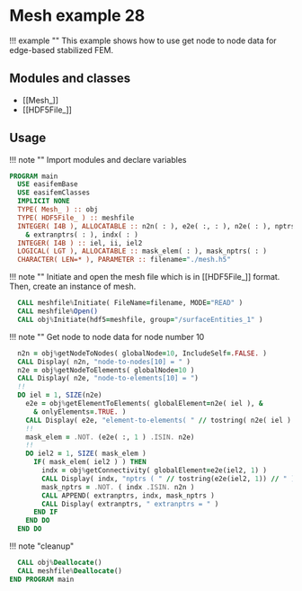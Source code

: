 # Mesh example 28

!!! example ""
    This example shows how to use get node to node data for edge-based stabilized FEM.

## Modules and classes

- [[Mesh_]]
- [[HDF5File_]]

## Usage

!!! note ""
    Import modules and declare variables

``` fortran
PROGRAM main
  USE easifemBase
  USE easifemClasses
  IMPLICIT NONE
  TYPE( Mesh_ ) :: obj
  TYPE( HDF5File_ ) :: meshfile
  INTEGER( I4B ), ALLOCATABLE :: n2n( : ), e2e( :, : ), n2e( : ), nptrs( : ), &
    & extranptrs( : ), indx( : )
  INTEGER( I4B ) :: iel, ii, iel2
  LOGICAL( LGT ), ALLOCATABLE :: mask_elem( : ), mask_nptrs( : )
  CHARACTER( LEN=* ), PARAMETER :: filename="./mesh.h5"
```

!!! note ""
    Initiate and open the mesh file which is in [[HDF5File_]] format. Then, create an instance of mesh.

```fortran
  CALL meshfile%Initiate( FileName=filename, MODE="READ" )
  CALL meshfile%Open()
  CALL obj%Initiate(hdf5=meshfile, group="/surfaceEntities_1" )
```

!!! note ""
    Get node to node data for node number 10

```fortran
  n2n = obj%getNodeToNodes( globalNode=10, IncludeSelf=.FALSE. )
  CALL Display( n2n, "node-to-nodes[10] = " )
  n2e = obj%getNodeToElements( globalNode=10 )
  CALL Display( n2e, "node-to-elements[10] = ")
  !!
  DO iel = 1, SIZE(n2e)
    e2e = obj%getElementToElements( globalElement=n2e( iel ), &
      & onlyElements=.TRUE. )
    CALL Display( e2e, "element-to-elements( " // tostring( n2e( iel ) ) // " ) = " )
    !!
    mask_elem = .NOT. (e2e( :, 1 ) .ISIN. n2e)
    !!
    DO iel2 = 1, SIZE( mask_elem )
      IF( mask_elem( iel2 ) ) THEN
        indx = obj%getConnectivity( globalElement=e2e(iel2, 1) )
        CALL Display( indx, "nptrs ( " // tostring(e2e(iel2, 1)) // " ) = " )
        mask_nptrs = .NOT. ( indx .ISIN. n2n )
        CALL APPEND( extranptrs, indx, mask_nptrs )
        CALL Display( extranptrs, " extranptrs = " )
      END IF
    END DO
  END DO
```

!!! note "cleanup"

```fortran
  CALL obj%Deallocate()
  CALL meshfile%Deallocate()
END PROGRAM main
```
